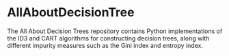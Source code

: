 # AllAboutDecisionTree
The All About Decision Trees repository contains Python implementations of the ID3 and CART algorithms for constructing decision trees, along with different impurity measures such as the Gini index and entropy index.
